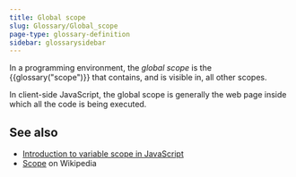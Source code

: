 ```yaml
---
title: Global scope
slug: Glossary/Global_scope
page-type: glossary-definition
sidebar: glossarysidebar
---
```



In a programming environment, the _global scope_ is the {{glossary("scope")}} that contains, and is visible in, all other scopes.

In client-side JavaScript, the global scope is generally the web page inside which all the code is being executed.

## See also

- [Introduction to variable scope in JavaScript](/en-US/docs/Web/JavaScript/Guide/Grammar_and_types#variable_scope)
- [Scope](<https://en.wikipedia.org/wiki/Scope_(computer_science)>) on Wikipedia
